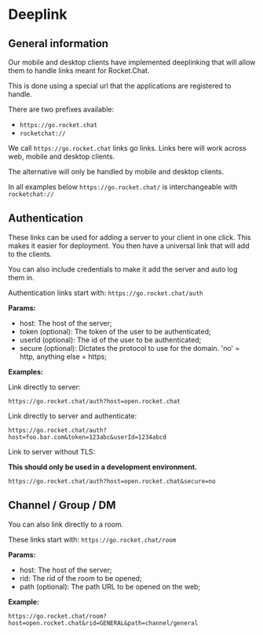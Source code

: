 # Deeplink

## General information

Our mobile and desktop clients have implemented deeplinking that will allow them to handle links meant for Rocket.Chat.

This is done using a special url that the applications are registered to handle.

There are two prefixes available:

* `https://go.rocket.chat`
* `rocketchat://`

We call `https://go.rocket.chat` links go links. Links here will work across web, mobile and desktop clients.

The alternative will only be handled by mobile and desktop clients.

In all examples below `https://go.rocket.chat/` is interchangeable with `rocketchat://`

## Authentication

These links can be used for adding a server to your client in one click. This makes it easier for deployment. You then have a universal link that will add to the clients.

You can also include credentials to make it add the server and auto log them in.

Authentication links start with: `https://go.rocket.chat/auth`

**Params:**

* host: The host of the server;
* token \(optional\): The token of the user to be authenticated;
* userId \(optional\): The id of the user to be authenticated;
* secure \(optional\): Dictates the protocol to use for the domain. 'no' = http, anything else = https;

**Examples:**

Link directly to server:

```text
https://go.rocket.chat/auth?host=open.rocket.chat
```

Link directly to server and authenticate:

```text
https://go.rocket.chat/auth?host=foo.bar.com&token=123abc&userId=1234abcd
```

Link to server without TLS:

**This should only be used in a development environment.**

```text
https://go.rocket.chat/auth?host=open.rocket.chat&secure=no
```

## Channel / Group / DM

You can also link directly to a room.

These links start with: `https://go.rocket.chat/room`

**Params:**

* host: The host of the server;
* rid: The rid of the room to be opened;
* path \(optional\): The path URL to be opened on the web;

**Example:**

```text
https://go.rocket.chat/room?host=open.rocket.chat&rid=GENERAL&path=channel/general
```

